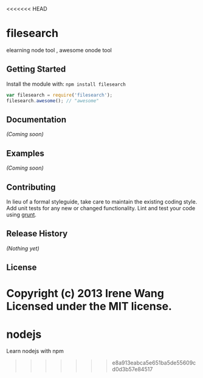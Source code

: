 <<<<<<< HEAD
# filesearch

elearning node tool , awesome onode tool

## Getting Started
Install the module with: `npm install filesearch`

```javascript
var filesearch = require('filesearch');
filesearch.awesome(); // "awesome"
```

## Documentation
_(Coming soon)_

## Examples
_(Coming soon)_

## Contributing
In lieu of a formal styleguide, take care to maintain the existing coding style. Add unit tests for any new or changed functionality. Lint and test your code using [grunt](https://github.com/gruntjs/grunt).

## Release History
_(Nothing yet)_

## License
Copyright (c) 2013 Irene Wang  
Licensed under the MIT license.
=======
nodejs
======

Learn nodejs with npm
>>>>>>> e8a913eabca5e651ba5de55609cd0d3b57e84517

